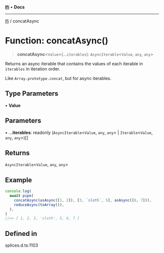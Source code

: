 [**lfi**](../readme.md) • **Docs**

***

[lfi](../globals.md) / concatAsync

# Function: concatAsync()

> **concatAsync**\<`Value`\>(...`iterables`): `AsyncIterable`\<`Value`, `any`, `any`\>

Returns an async iterable that contains the values of each iterable in
`iterables` in iteration order.

Like `Array.prototype.concat`, but for async iterables.

## Type Parameters

• **Value**

## Parameters

• ...**iterables**: readonly (`AsyncIterable`\<`Value`, `any`, `any`\> \| `Iterable`\<`Value`, `any`, `any`\>)[]

## Returns

`AsyncIterable`\<`Value`, `any`, `any`\>

## Example

```js
console.log(
  await pipe(
    concatAsync(asAsync([1, 2]), [3, `sloth`, 5], asAsync([6, 7])),
    reduceAsync(toArray()),
  ),
)
//=> [ 1, 2, 3, 'sloth', 5, 6, 7 ]
```

## Defined in

splices.d.ts:1103
